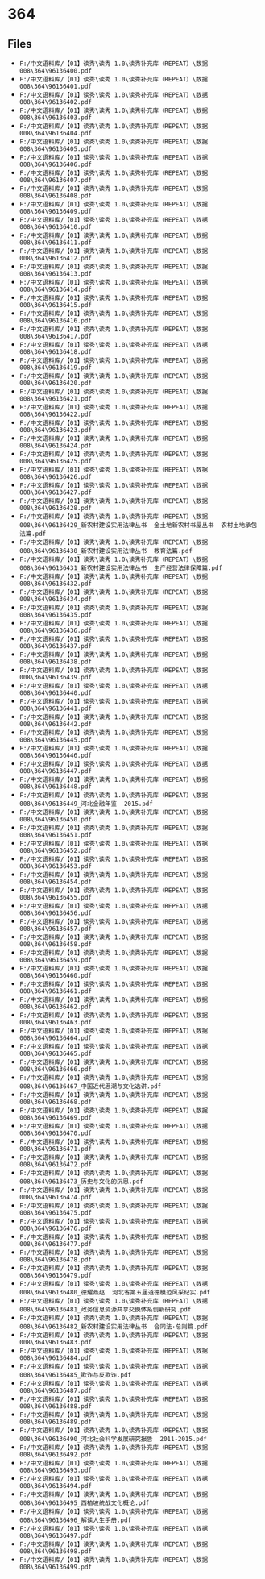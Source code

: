 # 364

## Files

- `F:/中文语料库/【01】读秀\读秀 1.0\读秀补充库（REPEAT）\数据008\364\96136400.pdf`
- `F:/中文语料库/【01】读秀\读秀 1.0\读秀补充库（REPEAT）\数据008\364\96136401.pdf`
- `F:/中文语料库/【01】读秀\读秀 1.0\读秀补充库（REPEAT）\数据008\364\96136402.pdf`
- `F:/中文语料库/【01】读秀\读秀 1.0\读秀补充库（REPEAT）\数据008\364\96136403.pdf`
- `F:/中文语料库/【01】读秀\读秀 1.0\读秀补充库（REPEAT）\数据008\364\96136404.pdf`
- `F:/中文语料库/【01】读秀\读秀 1.0\读秀补充库（REPEAT）\数据008\364\96136405.pdf`
- `F:/中文语料库/【01】读秀\读秀 1.0\读秀补充库（REPEAT）\数据008\364\96136406.pdf`
- `F:/中文语料库/【01】读秀\读秀 1.0\读秀补充库（REPEAT）\数据008\364\96136407.pdf`
- `F:/中文语料库/【01】读秀\读秀 1.0\读秀补充库（REPEAT）\数据008\364\96136408.pdf`
- `F:/中文语料库/【01】读秀\读秀 1.0\读秀补充库（REPEAT）\数据008\364\96136409.pdf`
- `F:/中文语料库/【01】读秀\读秀 1.0\读秀补充库（REPEAT）\数据008\364\96136410.pdf`
- `F:/中文语料库/【01】读秀\读秀 1.0\读秀补充库（REPEAT）\数据008\364\96136411.pdf`
- `F:/中文语料库/【01】读秀\读秀 1.0\读秀补充库（REPEAT）\数据008\364\96136412.pdf`
- `F:/中文语料库/【01】读秀\读秀 1.0\读秀补充库（REPEAT）\数据008\364\96136413.pdf`
- `F:/中文语料库/【01】读秀\读秀 1.0\读秀补充库（REPEAT）\数据008\364\96136414.pdf`
- `F:/中文语料库/【01】读秀\读秀 1.0\读秀补充库（REPEAT）\数据008\364\96136415.pdf`
- `F:/中文语料库/【01】读秀\读秀 1.0\读秀补充库（REPEAT）\数据008\364\96136416.pdf`
- `F:/中文语料库/【01】读秀\读秀 1.0\读秀补充库（REPEAT）\数据008\364\96136417.pdf`
- `F:/中文语料库/【01】读秀\读秀 1.0\读秀补充库（REPEAT）\数据008\364\96136418.pdf`
- `F:/中文语料库/【01】读秀\读秀 1.0\读秀补充库（REPEAT）\数据008\364\96136419.pdf`
- `F:/中文语料库/【01】读秀\读秀 1.0\读秀补充库（REPEAT）\数据008\364\96136420.pdf`
- `F:/中文语料库/【01】读秀\读秀 1.0\读秀补充库（REPEAT）\数据008\364\96136421.pdf`
- `F:/中文语料库/【01】读秀\读秀 1.0\读秀补充库（REPEAT）\数据008\364\96136422.pdf`
- `F:/中文语料库/【01】读秀\读秀 1.0\读秀补充库（REPEAT）\数据008\364\96136423.pdf`
- `F:/中文语料库/【01】读秀\读秀 1.0\读秀补充库（REPEAT）\数据008\364\96136424.pdf`
- `F:/中文语料库/【01】读秀\读秀 1.0\读秀补充库（REPEAT）\数据008\364\96136425.pdf`
- `F:/中文语料库/【01】读秀\读秀 1.0\读秀补充库（REPEAT）\数据008\364\96136426.pdf`
- `F:/中文语料库/【01】读秀\读秀 1.0\读秀补充库（REPEAT）\数据008\364\96136427.pdf`
- `F:/中文语料库/【01】读秀\读秀 1.0\读秀补充库（REPEAT）\数据008\364\96136428.pdf`
- `F:/中文语料库/【01】读秀\读秀 1.0\读秀补充库（REPEAT）\数据008\364\96136429_新农村建设实用法律丛书  金土地新农村书屋丛书  农村土地承包法篇.pdf`
- `F:/中文语料库/【01】读秀\读秀 1.0\读秀补充库（REPEAT）\数据008\364\96136430_新农村建设实用法律丛书  教育法篇.pdf`
- `F:/中文语料库/【01】读秀\读秀 1.0\读秀补充库（REPEAT）\数据008\364\96136431_新农村建设实用法律丛书  生产经营法律保障篇.pdf`
- `F:/中文语料库/【01】读秀\读秀 1.0\读秀补充库（REPEAT）\数据008\364\96136432.pdf`
- `F:/中文语料库/【01】读秀\读秀 1.0\读秀补充库（REPEAT）\数据008\364\96136434.pdf`
- `F:/中文语料库/【01】读秀\读秀 1.0\读秀补充库（REPEAT）\数据008\364\96136435.pdf`
- `F:/中文语料库/【01】读秀\读秀 1.0\读秀补充库（REPEAT）\数据008\364\96136436.pdf`
- `F:/中文语料库/【01】读秀\读秀 1.0\读秀补充库（REPEAT）\数据008\364\96136437.pdf`
- `F:/中文语料库/【01】读秀\读秀 1.0\读秀补充库（REPEAT）\数据008\364\96136438.pdf`
- `F:/中文语料库/【01】读秀\读秀 1.0\读秀补充库（REPEAT）\数据008\364\96136439.pdf`
- `F:/中文语料库/【01】读秀\读秀 1.0\读秀补充库（REPEAT）\数据008\364\96136440.pdf`
- `F:/中文语料库/【01】读秀\读秀 1.0\读秀补充库（REPEAT）\数据008\364\96136441.pdf`
- `F:/中文语料库/【01】读秀\读秀 1.0\读秀补充库（REPEAT）\数据008\364\96136442.pdf`
- `F:/中文语料库/【01】读秀\读秀 1.0\读秀补充库（REPEAT）\数据008\364\96136445.pdf`
- `F:/中文语料库/【01】读秀\读秀 1.0\读秀补充库（REPEAT）\数据008\364\96136446.pdf`
- `F:/中文语料库/【01】读秀\读秀 1.0\读秀补充库（REPEAT）\数据008\364\96136447.pdf`
- `F:/中文语料库/【01】读秀\读秀 1.0\读秀补充库（REPEAT）\数据008\364\96136448.pdf`
- `F:/中文语料库/【01】读秀\读秀 1.0\读秀补充库（REPEAT）\数据008\364\96136449_河北金融年鉴  2015.pdf`
- `F:/中文语料库/【01】读秀\读秀 1.0\读秀补充库（REPEAT）\数据008\364\96136450.pdf`
- `F:/中文语料库/【01】读秀\读秀 1.0\读秀补充库（REPEAT）\数据008\364\96136451.pdf`
- `F:/中文语料库/【01】读秀\读秀 1.0\读秀补充库（REPEAT）\数据008\364\96136452.pdf`
- `F:/中文语料库/【01】读秀\读秀 1.0\读秀补充库（REPEAT）\数据008\364\96136453.pdf`
- `F:/中文语料库/【01】读秀\读秀 1.0\读秀补充库（REPEAT）\数据008\364\96136454.pdf`
- `F:/中文语料库/【01】读秀\读秀 1.0\读秀补充库（REPEAT）\数据008\364\96136455.pdf`
- `F:/中文语料库/【01】读秀\读秀 1.0\读秀补充库（REPEAT）\数据008\364\96136456.pdf`
- `F:/中文语料库/【01】读秀\读秀 1.0\读秀补充库（REPEAT）\数据008\364\96136457.pdf`
- `F:/中文语料库/【01】读秀\读秀 1.0\读秀补充库（REPEAT）\数据008\364\96136458.pdf`
- `F:/中文语料库/【01】读秀\读秀 1.0\读秀补充库（REPEAT）\数据008\364\96136459.pdf`
- `F:/中文语料库/【01】读秀\读秀 1.0\读秀补充库（REPEAT）\数据008\364\96136460.pdf`
- `F:/中文语料库/【01】读秀\读秀 1.0\读秀补充库（REPEAT）\数据008\364\96136461.pdf`
- `F:/中文语料库/【01】读秀\读秀 1.0\读秀补充库（REPEAT）\数据008\364\96136462.pdf`
- `F:/中文语料库/【01】读秀\读秀 1.0\读秀补充库（REPEAT）\数据008\364\96136463.pdf`
- `F:/中文语料库/【01】读秀\读秀 1.0\读秀补充库（REPEAT）\数据008\364\96136464.pdf`
- `F:/中文语料库/【01】读秀\读秀 1.0\读秀补充库（REPEAT）\数据008\364\96136465.pdf`
- `F:/中文语料库/【01】读秀\读秀 1.0\读秀补充库（REPEAT）\数据008\364\96136466.pdf`
- `F:/中文语料库/【01】读秀\读秀 1.0\读秀补充库（REPEAT）\数据008\364\96136467_中国近代思潮与文化选讲.pdf`
- `F:/中文语料库/【01】读秀\读秀 1.0\读秀补充库（REPEAT）\数据008\364\96136468.pdf`
- `F:/中文语料库/【01】读秀\读秀 1.0\读秀补充库（REPEAT）\数据008\364\96136469.pdf`
- `F:/中文语料库/【01】读秀\读秀 1.0\读秀补充库（REPEAT）\数据008\364\96136470.pdf`
- `F:/中文语料库/【01】读秀\读秀 1.0\读秀补充库（REPEAT）\数据008\364\96136471.pdf`
- `F:/中文语料库/【01】读秀\读秀 1.0\读秀补充库（REPEAT）\数据008\364\96136472.pdf`
- `F:/中文语料库/【01】读秀\读秀 1.0\读秀补充库（REPEAT）\数据008\364\96136473_历史与文化的沉思.pdf`
- `F:/中文语料库/【01】读秀\读秀 1.0\读秀补充库（REPEAT）\数据008\364\96136474.pdf`
- `F:/中文语料库/【01】读秀\读秀 1.0\读秀补充库（REPEAT）\数据008\364\96136475.pdf`
- `F:/中文语料库/【01】读秀\读秀 1.0\读秀补充库（REPEAT）\数据008\364\96136476.pdf`
- `F:/中文语料库/【01】读秀\读秀 1.0\读秀补充库（REPEAT）\数据008\364\96136477.pdf`
- `F:/中文语料库/【01】读秀\读秀 1.0\读秀补充库（REPEAT）\数据008\364\96136478.pdf`
- `F:/中文语料库/【01】读秀\读秀 1.0\读秀补充库（REPEAT）\数据008\364\96136479.pdf`
- `F:/中文语料库/【01】读秀\读秀 1.0\读秀补充库（REPEAT）\数据008\364\96136480_德耀燕赵  河北省第五届道德模范风采纪实.pdf`
- `F:/中文语料库/【01】读秀\读秀 1.0\读秀补充库（REPEAT）\数据008\364\96136481_政务信息资源共享交换体系创新研究.pdf`
- `F:/中文语料库/【01】读秀\读秀 1.0\读秀补充库（REPEAT）\数据008\364\96136482_新农村建设实用法律丛书  合同法·总则篇.pdf`
- `F:/中文语料库/【01】读秀\读秀 1.0\读秀补充库（REPEAT）\数据008\364\96136483.pdf`
- `F:/中文语料库/【01】读秀\读秀 1.0\读秀补充库（REPEAT）\数据008\364\96136484.pdf`
- `F:/中文语料库/【01】读秀\读秀 1.0\读秀补充库（REPEAT）\数据008\364\96136485_欺诈与反欺诈.pdf`
- `F:/中文语料库/【01】读秀\读秀 1.0\读秀补充库（REPEAT）\数据008\364\96136487.pdf`
- `F:/中文语料库/【01】读秀\读秀 1.0\读秀补充库（REPEAT）\数据008\364\96136488.pdf`
- `F:/中文语料库/【01】读秀\读秀 1.0\读秀补充库（REPEAT）\数据008\364\96136489.pdf`
- `F:/中文语料库/【01】读秀\读秀 1.0\读秀补充库（REPEAT）\数据008\364\96136490_河北社会科学发展研究报告  2011-2015.pdf`
- `F:/中文语料库/【01】读秀\读秀 1.0\读秀补充库（REPEAT）\数据008\364\96136492.pdf`
- `F:/中文语料库/【01】读秀\读秀 1.0\读秀补充库（REPEAT）\数据008\364\96136493.pdf`
- `F:/中文语料库/【01】读秀\读秀 1.0\读秀补充库（REPEAT）\数据008\364\96136494.pdf`
- `F:/中文语料库/【01】读秀\读秀 1.0\读秀补充库（REPEAT）\数据008\364\96136495_西柏坡统战文化概论.pdf`
- `F:/中文语料库/【01】读秀\读秀 1.0\读秀补充库（REPEAT）\数据008\364\96136496_解读人生手册.pdf`
- `F:/中文语料库/【01】读秀\读秀 1.0\读秀补充库（REPEAT）\数据008\364\96136497.pdf`
- `F:/中文语料库/【01】读秀\读秀 1.0\读秀补充库（REPEAT）\数据008\364\96136498.pdf`
- `F:/中文语料库/【01】读秀\读秀 1.0\读秀补充库（REPEAT）\数据008\364\96136499.pdf`
